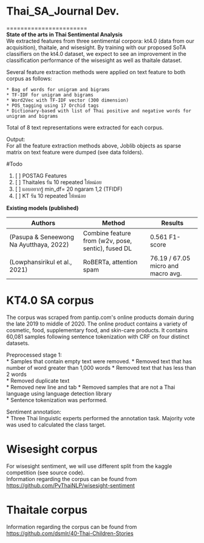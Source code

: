 # Thai_SA_Journal Dev.
=======================  
**State of the arts in Thai Sentimental Analysis**  
We extracted features from three sentimental corpora: kt4.0 (data from our acquisition), thaitale, and wisesight. By training with our proposed SoTA classifiers on the kt4.0 dataset, we expect to see an improvement in the classification performance of the wisesight as well as thaitale dataset.

Several feature extraction methods were applied on text feature to both corpus as follows:  

    * Bag of words for unigram and bigrams
    * TF-IDF for unigram and bigrams
    * Word2Vec with TF-IDF vector (300 dimension)
    * POS_tagging using 17 Orchid tags
    * Dictionary-based with list of Thai positive and negative words for unigram and bigrams
    
Total of 8 text representations were extracted for each corpus.  

Output:  
For all the feature extraction methods above, Joblib objects as sparse matrix on text feature were dumped (see data folders).  

#Todo
1. [ ] POSTAG  Features
2. [ ] Thaitales  รัน 10 repeated ให้หน่อย
3. [ ] แอบอยากรู้ min_df= 20  ngaram 1,2   (TFIDF)
4. [ ] KT รัน 10 repeated ให้หน่อย


**Existing models (published)**

| Authors                                 | Method                                            | Results                             |
|-----------------------------------------|---------------------------------------------------|-------------------------------------|
| (Pasupa & Seneewong Na Ayutthaya, 2022) | Combine feature from (w2v, pose, sentic), fused DL | 0.561 F1-score                      |
| (Lowphansirikul et al., 2021)           | RoBERTa, attention spam                           | 76.19 / 67.05 micro and macro avg.  |



# KT4.0 SA corpus  

The corpus was scraped from pantip.com's online products domain during the late 2019 to middle of 2020. The online product contains a variety of cosmetic, food, supplementary food, and skin-care products. It contains 60,081 samples following sentence tokenization with CRF on four distinct datasets.     

Preprocessed stage 1:  
    * Samples that contain empty text were removed.
    * Removed text that has number of word greater than 1,000 words
    * Removed text that has less than 2 words  
    * Removed duplicate text  
    * Removed new line and tab
    * Removed samples that are not a Thai language using language detection library  
    * Sentence tokenization was performed.  

Sentiment annotation:  
    * Three Thai linguistic experts performed the annotation task. Majority vote was used to calculated the class target.  


# Wisesight corpus
For wisesight sentiment, we will use different split from the kaggle competition (see source code).  
Information regarding the corpus can be found from https://github.com/PyThaiNLP/wisesight-sentiment  

# Thaitale corpus   
Information regarding the corpus can be found from https://github.com/dsmlr/40-Thai-Children-Stories  
